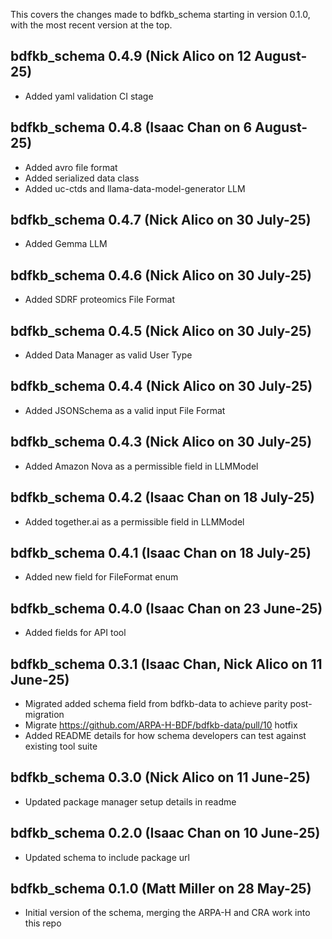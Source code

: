 This covers the changes made to bdfkb_schema starting in version 0.1.0, with the most recent version at the top.

## bdfkb_schema 0.4.9 (Nick Alico on 12 August-25)

- Added yaml validation CI stage

## bdfkb_schema 0.4.8 (Isaac Chan on 6 August-25)

- Added avro file format
- Added serialized data class
- Added uc-ctds and llama-data-model-generator LLM

## bdfkb_schema 0.4.7 (Nick Alico on 30 July-25)

- Added Gemma LLM

## bdfkb_schema 0.4.6 (Nick Alico on 30 July-25)

- Added SDRF proteomics File Format

## bdfkb_schema 0.4.5 (Nick Alico on 30 July-25)

- Added Data Manager as valid User Type

## bdfkb_schema 0.4.4 (Nick Alico on 30 July-25)

- Added JSONSchema as a valid input File Format

## bdfkb_schema 0.4.3 (Nick Alico on 30 July-25)

- Added Amazon Nova as a permissible field in LLMModel

## bdfkb_schema 0.4.2 (Isaac Chan on 18 July-25)

- Added together.ai as a permissible field in LLMModel

## bdfkb_schema 0.4.1 (Isaac Chan on 18 July-25)

- Added new field for FileFormat enum

## bdfkb_schema 0.4.0 (Isaac Chan on 23 June-25)

- Added fields for API tool

## bdfkb_schema 0.3.1 (Isaac Chan, Nick Alico on 11 June-25)

- Migrated added schema field from bdfkb-data to achieve parity post-migration
- Migrate https://github.com/ARPA-H-BDF/bdfkb-data/pull/10 hotfix
- Added README details for how schema developers can test against existing tool suite

## bdfkb_schema 0.3.0 (Nick Alico on 11 June-25)

- Updated package manager setup details in readme

## bdfkb_schema 0.2.0 (Isaac Chan on 10 June-25)

- Updated schema to include package url

## bdfkb_schema 0.1.0 (Matt Miller on 28 May-25)

- Initial version of the schema, merging the ARPA-H and CRA work into this repo